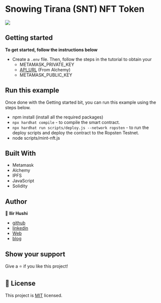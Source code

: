 # Snowing Tirana (SNT) NFT Token

![](https://ipfs.io/ipfs/QmemZ5r6WnX4JhJdnkq3FtuZzDCf72NYsSTPR6DRr8mTDB)

## Getting started
**To get started, follow the instructions below**

- Create a `.env` file. Then, follow the steps in the tutorial to obtain your
    - METAMASK_PRIVATE_KEY
    - [API_URL](https://alchemyapi.io) (From Alchemy)
    - METAMASK_PUBLIC_KEY

## Run this example
Once done with the Getting started bit, you can run this example using the steps below.
- npm install (install all the required packages)
- `npx hardhat compile` - to compile the smart contract.
- `npx hardhat run scripts/deploy.js --network ropsten` -  to run the deploy scripts and deploy the contract to the Ropsten Testnet.
- node scripts/mint-nft.js

## Built With

- Metamask
- Alchemy
- IPFS
- JavaScript
- Solidity

## Author
👤 **Ilir Hushi**

- [github](https://github.com/ilirhushi)
- [linkedin](https://www.linkedin.com/in/ilir-hushi-a38abb98/)
- [Web](https://ilirhushi.me)
- [blog](https://blog.ilirhushi.me)

## Show your support

Give a ⭐️ if you like this project!

## 📝 License

This project is [MIT](lic.url) licensed.
